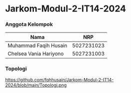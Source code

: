 # Jarkom-Modul-2-IT14-2024

### Anggota Kelompok
| Nama | NRP | 
|---|---|
| Muhammad Faqih Husain | 5027231023 | 
| Chelsea Vania Hariyono | 5027231003 | 

### Topologi

https://github.com/fqhhusain/Jarkom-Modul-2-IT14-2024/blob/main/Topologi.png
